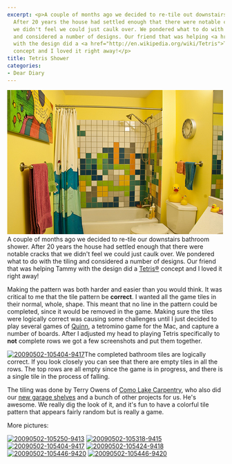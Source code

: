 ```yaml
---
excerpt: <p>A couple of months ago we decided to re-tile out downstairs bathroom shower.
  After 20 years the house had settled enough that there were notable cracks that
  we didn't feel we could just caulk over. We pondered what to do with the tiling
  and considered a number of designs. Our friend that was helping <a href="http://www.smallerthanaredwood.com/">Tammy</a>
  with the design did a <a href="http://en.wikipedia.org/wiki/Tetris">Tetris&reg;</a>
  concept and I loved it right away!</p>
title: Tetris Shower
categories:
- Dear Diary
---
```


![tetris-shower](/assets/posts/2009/tetris-shower.jpeg)
A couple of months ago we decided to re-tile our downstairs bathroom shower. After 20 years the house had settled enough that there were notable cracks that we didn't feel we could just caulk over. We pondered what to do with the tiling and considered a number of designs. Our friend that was helping Tammy with the design did a [Tetris®](http://en.wikipedia.org/wiki/Tetris) concept and I loved it right away!

Making the pattern was both harder and easier than you would think. It was critical to me that the tile pattern be **correct**. I wanted all the game tiles in their normal, whole, shape. This meant that no line in the pattern could be completed, since it would be removed in the game. Making sure the tiles were logically correct was causing some challenges until I just decided to play several games of [Quinn](http://simonhaertel.de/), a tetromino game for the Mac, and capture a number of boards. After I adjusted my head to playing Tetris specifically to **not** complete rows we got a few screenshots and put them together.

[![20090502-105404-9417](http://farm4.static.flickr.com/3392/3494558181_0de8af13e0_s.jpg)](http://www.flickr.com/photos/jthingelstad/3494558181/)The completed bathroom tiles are logically correct. If you look closely you can see that there are empty tiles in all the rows. The top rows are all empty since the game is in progress, and there is a single tile in the process of falling.

The tiling was done by Terry Owens of [Como Lake Carpentry](http://www.comolakecarpentry.com/), who also did our [new garage shelves](/thingelstad/garage-shelves-awesome) and a bunch of other projects for us. He's awesome. We really dig the look of it, and it's fun to have a colorful tile pattern that appears fairly random but is really a game.

More pictures:

[![20090502-105250-9413](http://farm4.static.flickr.com/3559/3494557263_4722d5fa38_s.jpg)](http://www.flickr.com/photos/jthingelstad/3494557263/) [![20090502-105318-9415](http://farm4.static.flickr.com/3580/3495374558_ac7948c306_s.jpg)](http://www.flickr.com/photos/jthingelstad/3495374558/) [![20090502-105404-9417](http://farm4.static.flickr.com/3392/3494558181_0de8af13e0_s.jpg)](http://www.flickr.com/photos/jthingelstad/3494558181/) [![20090502-105424-9418](http://farm4.static.flickr.com/3539/3495375368_0eda3f17c3_s.jpg)](http://www.flickr.com/photos/jthingelstad/3495375368/) [![20090502-105446-9420](http://farm4.static.flickr.com/3539/3495376356_31e3127b15_s.jpg)](http://www.flickr.com/photos/jthingelstad/3495376356/) [![20090502-105446-9420](http://farm4.static.flickr.com/3539/3495376356_31e3127b15_s.jpg)](http://www.flickr.com/photos/jthingelstad/3495376356/)
